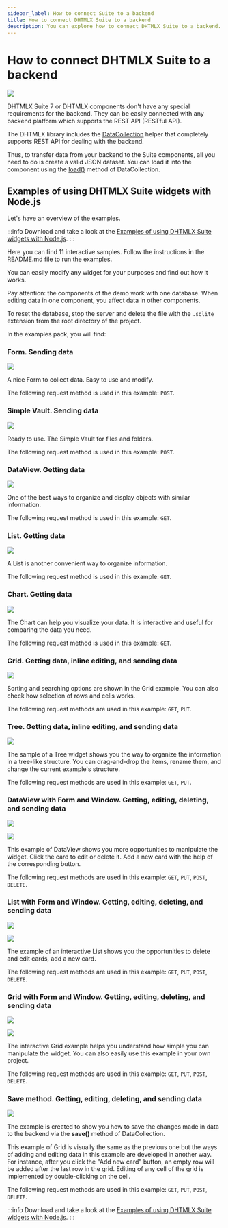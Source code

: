 ```yaml
---
sidebar_label: How to connect Suite to a backend
title: How to connect DHTMLX Suite to a backend 
description: You can explore how to connect DHTMLX Suite to a backend. Browse developer guides and API reference, try out code examples and live demos, and download a free 30-day evaluation version of DHTMLX Suite 7.
---
```


# How to connect DHTMLX Suite to a backend

![](../assets/integration/work_with_backend.png)

DHTMLX Suite 7 or DHTMLX components don't have any special requirements for the backend. They can be easily connected with any backend platform which supports the REST API (RESTful API).

The DHTMLX library includes the [DataCollection](/data_collection/index/) helper that completely supports REST API for dealing with the backend.

Thus, to transfer data from your backend to the Suite components, all you need to do is create a valid JSON dataset. You can load it into the component using the [load()](/data_collection/api/datacollection_load_method/) method of DataCollection.

## Examples of using DHTMLX Suite widgets with Node.js

Let's have an overview of the examples.

:::info
Download and take a look at the [Examples of using DHTMLX Suite widgets with Node.js](https://github.com/DHTMLX/nodejs-suite-demo).
:::

Here you can find 11 interactive samples. Follow the instructions in the README.md file to run the examples.

You can easily modify any widget for your purposes and find out how it works.

Pay attention: the components of the demo work with one database. When editing data in one component, you affect data in other components.

To reset the database, stop the server and delete the file with the `.sqlite` extension from the root directory of the project.

In the examples pack, you will find:

### Form. Sending data

![](../assets/integration/work_with_backend_form.png)

A nice Form to collect data. Easy to use and modify.

The following request method is used in this example: `POST`.

### Simple Vault. Sending data

![](../assets/integration/work_with_backend_simplevault.png)

Ready to use. The Simple Vault for files and folders.

The following request method is used in this example: `POST`.

### DataView. Getting data

![](../assets/integration/work_with_backend_dataview.png)

One of the best ways to organize and display objects with similar information.

The following request method is used in this example: `GET`.

### List. Getting data

![](../assets/integration/work_with_backend_list.png)

A List is another convenient way to organize information.

The following request method is used in this example: `GET`.

### Chart. Getting data

![](../assets/integration/work_with_backend_chart.png)

The Chart can help you visualize your data. It is interactive and useful for comparing the data you need.

The following request method is used in this example: `GET`.

### Grid. Getting data, inline editing, and sending data

![](../assets/integration/work_with_backend_grid.png)

Sorting and searching options are shown in the Grid example. You can also check how selection of rows and cells works.

The following request methods are used in this example: `GET`, `PUT`.

### Tree. Getting data, inline editing, and sending data

![](../assets/integration/work_with_backend_tree.png)

The sample of a Tree widget shows you the way to organize the information in a tree-like structure. You can drag-and-drop the items, rename them, and change the current example's structure.

The following request methods are used in this example: `GET`, `PUT`.

### DataView with Form and Window. Getting, editing, deleting, and sending data

![](../assets/integration/work_with_backend_dataview_and_form.png)

![](../assets/integration/work_with_backend_dataview_card.png)

This example of DataView shows you more opportunities to manipulate the widget. Click the card to edit or delete it. Add a new card with the help of the corresponding button.

The following request methods are used in this example: `GET`, `PUT`, `POST`, `DELETE`.

### List with Form and Window. Getting, editing, deleting, and sending data

![](../assets/integration/work_with_backend_list_and_form.png)

![](../assets/integration/work_with_backend_list_card.png)

The example of an interactive List shows you the opportunities to delete and edit cards, add a new card.

The following request methods are used in this example: `GET`, `PUT`, `POST`, `DELETE`.

### Grid with Form and Window. Getting, editing, deleting, and sending data

![](../assets/integration/work_with_backend_grid_and_form.png)

![](../assets/integration/work_with_backend_grid_card.png)

The interactive Grid example helps you understand how simple you can manipulate the widget. You can also easily use this example in your own project.

The following request methods are used in this example: `GET`, `PUT`, `POST`, `DELETE`.

### Save method. Getting, editing, deleting, and sending data

![](../assets/integration/work_with_backend_save.png)

The example is created to show you how to save the changes made in data to the backend via the **save()** method of DataCollection. 

This example of Grid is visually the same as the previous one but the ways of adding and editing data in this example are developed in another way. For instance, after you click the "Add new card" button, an empty row will be added after the last row in the grid. Editing of any cell of the grid is implemented by double-clicking on the cell. 

The following request methods are used in this example: `GET`, `PUT`, `POST`, `DELETE`.

:::info
Download and take a look at the [Examples of using DHTMLX Suite widgets with Node.js](https://github.com/DHTMLX/nodejs-suite-demo).
:::

